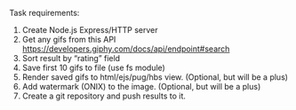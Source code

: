 Task requirements:
1. Create Node.js Express/HTTP server
2. Get any gifs from this API https://developers.giphy.com/docs/api/endpoint#search
3. Sort result by “rating” field
4. Save first 10 gifs to file (use fs module)
5. Render saved gifs to html/ejs/pug/hbs view. (Optional, but will be a plus)
6. Add watermark (ONIX) to the image. (Optional, but will be a plus)
7. Create a git repository and push results to it.
